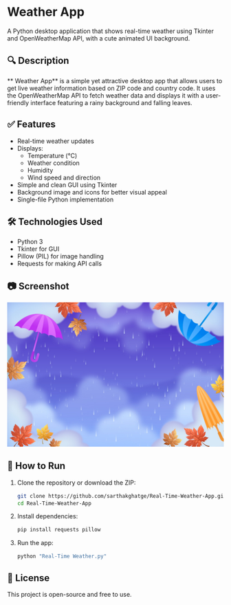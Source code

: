 # Weather App

A Python desktop application that shows real-time weather using Tkinter and OpenWeatherMap API, with a cute animated UI background.

## 🔍 Description

** Weather App** is a simple yet attractive desktop app that allows users to get live weather information based on ZIP code and country code. It uses the OpenWeatherMap API to fetch weather data and displays it with a user-friendly interface featuring a rainy background and falling leaves.

## ✅ Features

- Real-time weather updates
- Displays:
  - Temperature (°C)
  - Weather condition
  - Humidity
  - Wind speed and direction
- Simple and clean GUI using Tkinter
- Background image and icons for better visual appeal
- Single-file Python implementation

## 🛠 Technologies Used

- Python 3
- Tkinter for GUI
- Pillow (PIL) for image handling
- Requests for making API calls

## 📷 Screenshot

![Weather UI](9011110.jpg)

## 🚀 How to Run

1. Clone the repository or download the ZIP:
    ```bash
    git clone https://github.com/sarthakghatge/Real-Time-Weather-App.git
    cd Real-Time-Weather-App
    ```

2. Install dependencies:
    ```bash
    pip install requests pillow
    ```

3. Run the app:
    ```bash
    python "Real-Time Weather.py"
    ```

## 📄 License

This project is open-source and free to use.

